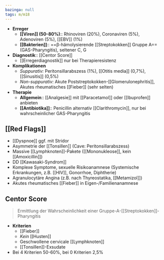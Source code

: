 ```yaml
---
bazinga: null
tags: m/m18
---
```

- **Erreger**
	- **[[Viren]] (50-80%)**:: Rhinoviren (20%), Coronaviren (5%), Adenoviren (5%), [[EBV]] (1%)
	- **[[Bakterien]]**:: ==β-hämolysierende [[Streptokokken]] Gruppe A== (GAS-Pharyngitis), seltener C, G
- **Diagnostik**:: [[Centor Score]]
	- [[Erregerdiagnostik]] nur bei Therapieresistenz
- **Komplikationen**
	- *Suppurativ:* Peritonsillarabszess (1%), [[Otitis media]] (0,7%), [[Sinusitis]] (0,5%)
	- *Non-suppurativ:* Akute Poststreptokokken-[[Glomerulonephritis]], Akutes rheumatisches [[Fieber]] (sehr selten)
- **Therapie**
	- **Allgemein**:: [[Analgesie]] mit [[Paracetamol]] oder [[Ibuprofen]] anbieten
	- **[[Antibiotika]]**:: Penicillin alternativ [[Clarithromycin]], nur bei wahrscheinlicher GAS-Pharyngitis
## [[Red Flags]]
- [[Dyspnoe]] ggf. mit Stridor
- Asymmetrie der [[Tonsillen]] (Cave: Peritonsillarabszess)
- Massive [[Lymphknoten]]-Pakete ([[Mononukleose]], kein [[Amoxicillin]])
- DD [[Kawasaki-Syndrom]]
- Komplexe Symptome, sexuelle Risikoanamnese (Systemische Erkrankungen, z.B. [[HIV]], Gonorrhoe, Diphtherie)
- Agranulocytäre Angina (z.B. nach Thyreostatika, [[Metamizol]])
- Akutes rheumatisches [[Fieber]] in Eigen-/Familienanamnese

## Centor Score
> Ermittlung der Wahrscheinlichkeit einer Gruppe-A-[[Streptokokken]]-Pharyngitis
- **Kriterien** 
	- [[Fieber]]
	- *Kein* [[Husten]]
	- Geschwollene cervicale [[Lymphknoten]]
	- [[Tonsillen]]-Exsudate
- Bei 4 Kriterien 50-60%, bei 0 Kriterien 2,5%